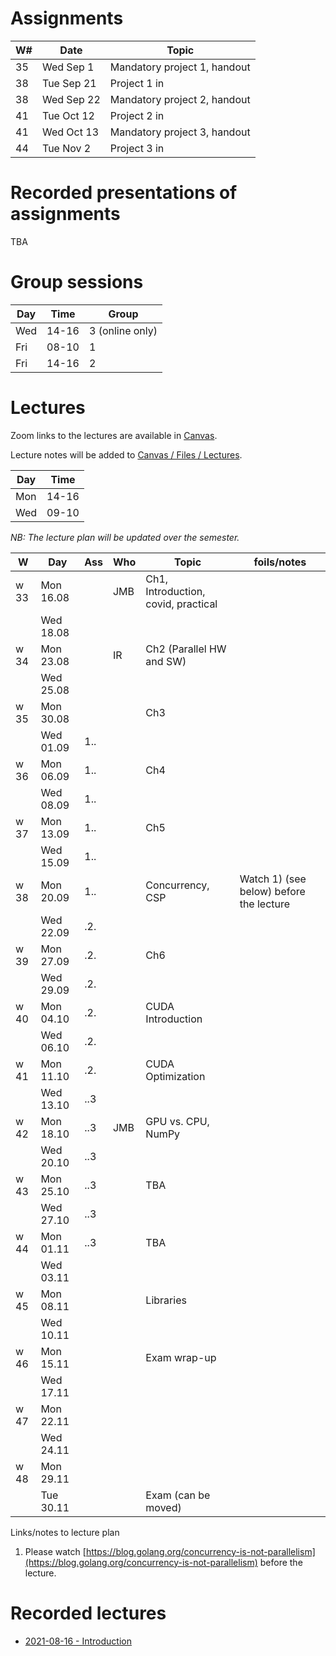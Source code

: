 # Assignments

| W# | Date         | Topic                        |
|----|--------------|------------------------------|
| 35 | Wed   Sep 1  | Mandatory project 1, handout |
| 38 | Tue   Sep 21 | Project 1 in                 |
| 38 | Wed   Sep 22 | Mandatory project 2, handout |
| 41 | Tue   Oct 12 | Project 2 in                 |
| 41 | Wed   Oct 13 | Mandatory project 3, handout |
| 44 | Tue   Nov 2  | Project 3 in                 |

# Recorded presentations of assignments

TBA

# Group sessions

| Day | Time  | Group           |
|-----|-------|-----------------|
| Wed | 14-16 | 3 (online only) |
| Fri | 08-10 | 1               |
| Fri | 14-16 | 2               |



# Lectures

Zoom links to the lectures are available in [Canvas](https://uit.instructure.com/courses/22516).

Lecture notes will be added to [Canvas / Files / Lectures](https://uit.instructure.com/courses/22516/files/folder/lectures). 

| Day | Time  |
|-----|-------|
| Mon | 14-16 |
| Wed | 09-10 |

*NB: The lecture plan will be updated over the semester.*

| W    | Day       | Ass | Who | Topic                               | foils/notes                             |
|------|-----------|-----|-----|-------------------------------------|-----------------------------------------|
| w 33 | Mon 16.08 |     | JMB | Ch1, Introduction, covid, practical |                                         |
|      | Wed 18.08 |     |     |                                     |                                         |
| w 34 | Mon 23.08 |     | IR  | Ch2 (Parallel HW and SW)            |                                         |
|      | Wed 25.08 |     |     |                                     |                                         |
| w 35 | Mon 30.08 |     |     | Ch3                                 |                                         |
|      | Wed 01.09 | 1.. |     |                                     |                                         |
| w 36 | Mon 06.09 | 1.. |     | Ch4                                 |                                         |
|      | Wed 08.09 | 1.. |     |                                     |                                         |
| w 37 | Mon 13.09 | 1.. |     | Ch5                                 |                                         |
|      | Wed 15.09 | 1.. |     |                                     |                                         |
| w 38 | Mon 20.09 | 1.. |     | Concurrency, CSP                    | Watch 1) (see below) before the lecture |
|      | Wed 22.09 | .2. |     |                                     |                                         |
| w 39 | Mon 27.09 | .2. |     | Ch6                                 |                                         |
|      | Wed 29.09 | .2. |     |                                     |                                         |
| w 40 | Mon 04.10 | .2. |     | CUDA Introduction                   |                                         |
|      | Wed 06.10 | .2. |     |                                     |                                         |
| w 41 | Mon 11.10 | .2. |     | CUDA Optimization                   |                                         |
|      | Wed 13.10 | ..3 |     |                                     |                                         |
| w 42 | Mon 18.10 | ..3 | JMB | GPU vs. CPU, NumPy                  |                                         |
|      | Wed 20.10 | ..3 |     |                                     |                                         |
| w 43 | Mon 25.10 | ..3 |     | TBA                                 |                                         |
|      | Wed 27.10 | ..3 |     |                                     |                                         |
| w 44 | Mon 01.11 | ..3 |     | TBA                                 |                                         |
|      | Wed 03.11 |     |     |                                     |                                         |
| w 45 | Mon 08.11 |     |     | Libraries                           |                                         |
|      | Wed 10.11 |     |     |                                     |                                         |
| w 46 | Mon 15.11 |     |     | Exam wrap-up                        |                                         |
|      | Wed 17.11 |     |     |                                     |                                         |
| w 47 | Mon 22.11 |     |     |                                     |                                         |
|      | Wed 24.11 |     |     |                                     |                                         |
| w 48 | Mon 29.11 |     |     |                                     |                                         |
|      | Tue 30.11 |     |     | Exam (can be moved)                 |                                         |


Links/notes to lecture plan
1. Please watch [https://blog.golang.org/concurrency-is-not-parallelism](https://blog.golang.org/concurrency-is-not-parallelism) before the lecture.

# Recorded lectures

- [2021-08-16 - Introduction](https://mediasite.uit.no/Mediasite/MyMediasite/presentations/f16de062c8fd4be3aae95e67d0701e801d)

